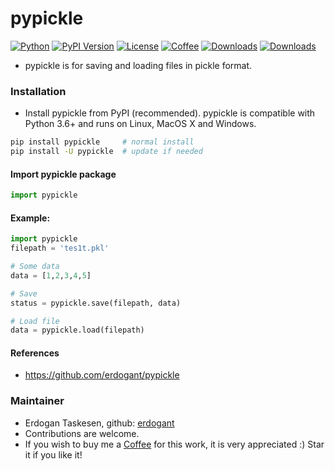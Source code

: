 # pypickle

[![Python](https://img.shields.io/pypi/pyversions/pypickle)](https://img.shields.io/pypi/pyversions/pypickle)
[![PyPI Version](https://img.shields.io/pypi/v/pypickle)](https://pypi.org/project/pypickle/)
[![License](https://img.shields.io/badge/license-MIT-green.svg)](https://github.com/erdogant/pypickle/blob/master/LICENSE)
[![Coffee](https://img.shields.io/badge/coffee-black-grey.svg)](https://erdogant.github.io/donate/?currency=USD&amount=5)
[![Downloads](https://pepy.tech/badge/pypickle/month)](https://pepy.tech/project/pypickle/month)
[![Downloads](https://pepy.tech/badge/pypickle)](https://pepy.tech/project/pypickle)


* pypickle is for saving and loading files in pickle format.

### Installation
* Install pypickle from PyPI (recommended). pypickle is compatible with Python 3.6+ and runs on Linux, MacOS X and Windows. 

```bash
pip install pypickle     # normal install
pip install -U pypickle  # update if needed
```

#### Import pypickle package
```python
import pypickle
```

#### Example:
```python
import pypickle
filepath = 'tes1t.pkl'

# Some data
data = [1,2,3,4,5]

# Save
status = pypickle.save(filepath, data)

# Load file
data = pypickle.load(filepath)

```
#### References
* https://github.com/erdogant/pypickle

### Maintainer
* Erdogan Taskesen, github: [erdogant](https://github.com/erdogant)
* Contributions are welcome.
* If you wish to buy me a <a href="https://erdogant.github.io/donate/?currency=USD&amount=5">Coffee</a> for this work, it is very appreciated :)
	Star it if you like it!
